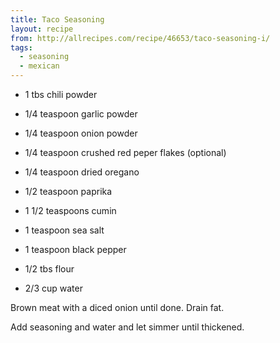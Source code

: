 ```yaml
---
title: Taco Seasoning
layout: recipe
from: http://allrecipes.com/recipe/46653/taco-seasoning-i/
tags:
  - seasoning
  - mexican
---
```


- 1 tbs chili powder
- 1/4 teaspoon garlic powder
- 1/4 teaspoon onion powder
- 1/4 teaspoon crushed red peper flakes (optional)
- 1/4 teaspoon dried oregano
- 1/2 teaspoon paprika
- 1 1/2 teaspoons cumin
- 1 teaspoon sea salt
- 1 teaspoon black pepper
- 1/2 tbs flour

- 2/3 cup water

Brown meat with a diced onion until done. Drain fat.

Add seasoning and water and let simmer until thickened.



